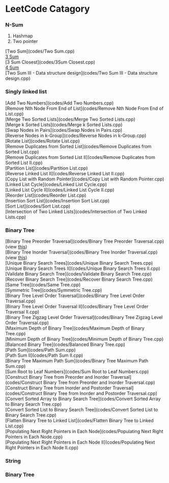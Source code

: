 LeetCode Catagory
========

### N-Sum

1. Hashmap
2. Two pointer

[Two Sum](codes/Two Sum.cpp)   
[3 Sum](codes/3Sum.cpp)   
[3 Sum Closest](codes/3Sum Closest.cpp)   
[4 Sum](codes/4Sum.cpp)   
[Two Sum III - Data structure design](codes/Two Sum III - Data structure design.cpp)

### Singly linked list

[Add Two Numbers](codes/Add Two Numbers.cpp)   
[Remove Nth Node From End of List](codes/Remove Nth Node From End of List.cpp)  
[Merge Two Sorted Lists](codes/Merge Two Sorted Lists.cpp)   
[Merge k Sorted Lists](codes/Merge k Sorted Lists.cpp)  
[Swap Nodes in Pairs](codes/Swap Nodes in Pairs.cpp)  
[Reverse Nodes in k-Group](codes/Reverse Nodes in k-Group.cpp)    
[Rotate List](codes/Rotate List.cpp)  
[Remove Duplicates from Sorted List](codes/Remove Duplicates from Sorted List.cpp)   
[Remove Duplicates from Sorted List II](codes/Remove Duplicates from Sorted List II.cpp)   
[Partition List](codes/Partition List.cpp)  
[Reverse Linked List II](codes/Reverse Linked List II.cpp)   
[Copy List with Random Pointer](codes/Copy List with Random Pointer.cpp)   
[Linked List Cycle](codes/Linked List Cycle.cpp)   
[Linked List Cycle II](codes/Linked List Cycle II.cpp)   
[Reorder List](codes/Reorder List.cpp)   
[Insertion Sort List](codes/Insertion Sort List.cpp)  
[Sort List](codes/Sort List.cpp)   
[Intersection of Two Linked Lists](codes/Intersection of Two Linked Lists.cpp)  

### Binary Tree

[Binary Tree Preorder Traversal](codes/Binary Tree Preorder Traversal.cpp)    (view [this](https://github.com/IsaacAU/knowledge/blob/master/BinaryTree/preOrder.cpp))         
[Binary Tree Inorder Traversal](codes/Binary Tree Inorder Traversal.cpp)    (view [this](https://github.com/IsaacAU/knowledge/blob/master/BinaryTree/inOrder.cpp))       
[Unique Binary Search Trees](codes/Unique Binary Search Trees.cpp)   
[Unique Binary Search Trees II](codes/Unique Binary Search Trees II.cpp)   
[Validate Binary Search Tree](codes/Validate Binary Search Tree.cpp)  
[Recover Binary Search Tree](codes/Recover Binary Search Tree.cpp)   
[Same Tree](codes/Same Tree.cpp)    
[Symmetric Tree](codes/Symmetric Tree.cpp)   
[Binary Tree Level Order Traversal](codes/Binary Tree Level Order Traversal.cpp)   
[Binary Tree Level Order Traversal II](codes/Binary Tree Level Order Traversal II.cpp)  
[Binary Tree Zigzag Level Order Traversal](codes/Binary Tree Zigzag Level Order Traversal.cpp)  
[Maximum Depth of Binary Tree](codes/Maximum Depth of Binary Tree.cpp)   
[Minimum Depth of Binary Tree](codes/Minimum Depth of Binary Tree.cpp)    
[Balanced Binary Tree](codes/Balanced Binary Tree.cpp)         
[Path Sum](codes/Path Sum.cpp)    
[Path Sum II](codes/Path Sum II.cpp)    
[Binary Tree Maximum Path Sum](codes/Binary Tree Maximum Path Sum.cpp)       
[Sum Root to Leaf Numbers](codes/Sum Root to Leaf Numbers.cpp)     
[Construct Binary Tree from Preorder and Inorder Traversal](codes/Construct Binary Tree from Preorder and Inorder Traversal.cpp)   
[Construct Binary Tree from Inorder and Postorder Traversal](codes/Construct Binary Tree from Inorder and Postorder Traversal.cpp)     
[Convert Sorted Array to Binary Search Tree](codes/Convert Sorted Array to Binary Search Tree.cpp)   
[Convert Sorted List to Binary Search Tree](codes/Convert Sorted List to Binary Search Tree.cpp)    
[Flatten Binary Tree to Linked List](codes/Flatten Binary Tree to Linked List.cpp)    
[Populating Next Right Pointers in Each Node](codes/Populating Next Right Pointers in Each Node.cpp)     
[Populating Next Right Pointers in Each Node II](codes/Populating Next Right Pointers in Each Node II.cpp)     


### String


### Binary Tree
